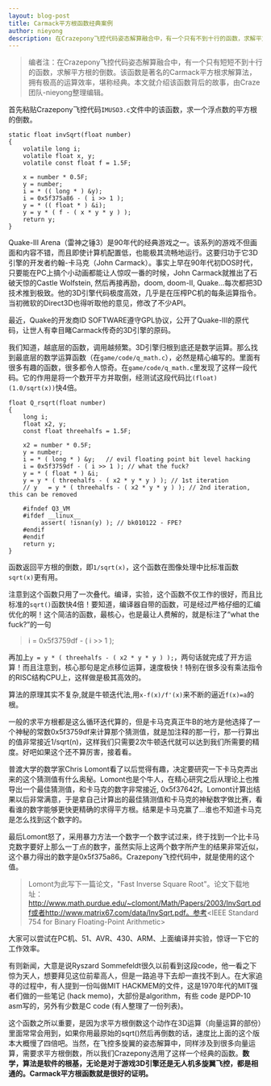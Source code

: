 ```yaml
---
layout: blog-post
title: Carmack平方根函数经典案例
author: nieyong
description: 在Crazepony飞控代码姿态解算融合中，有一个只有不到十行的函数，求解平方根的倒数。该函数是著名的Carmack平方根求解算法，拥有极高的运算效率，是计算机软件算法中的经典案例。
---
```


> 编者注：在Crazepony飞控代码姿态解算融合中，有一个只有短短不到十行的函数，求解平方根的倒数。该函数是著名的Carmack平方根求解算法，拥有极高的运算效率，堪称经典。本文就介绍该函数背后的故事，由Craze团队-nieyong整理编辑。

首先粘贴Crazepony飞控代码`IMUSO3.c`文件中的该函数，求一个浮点数的平方根的倒数。

~~~
static float invSqrt(float number) 
{
    volatile long i;
    volatile float x, y;
    volatile const float f = 1.5F;

    x = number * 0.5F;
    y = number;
    i = * (( long * ) &y);
    i = 0x5f375a86 - ( i >> 1 );
    y = * (( float * ) &i);
    y = y * ( f - ( x * y * y ) );
    return y;
}
~~~

Quake-III Arena（雷神之锤3）是90年代的经典游戏之一。该系列的游戏不但画面和内容不错，而且即使计算机配置低，也能极其流畅地运行。这要归功于它3D引擎的开发者约翰-卡马克（John Carmack）。事实上早在90年代初DOS时代，只要能在PC上搞个小动画都能让人惊叹一番的时候，John Carmack就推出了石破天惊的Castle Wolfstein, 然后再接再励，doom, doom-II, Quake...每次都把3D技术推到极致。他的3D引擎代码极度高效，几乎是在压榨PC机的每条运算指令。当初微软的Direct3D也得听取他的意见，修改了不少API。

最近，Quake的开发商ID SOFTWARE遵守GPL协议，公开了Quake-III的原代码，让世人有幸目睹Carmack传奇的3D引擎的原码。

我们知道，越底层的函数，调用越频繁。3D引擎归根到底还是数学运算。那么找到最底层的数学运算函数（在`game/code/q_math.c`），必然是精心编写的。里面有很多有趣的函数，很多都令人惊奇。在`game/code/q_math.c`里发现了这样一段代码。它的作用是将一个数开平方并取倒，经测试这段代码比`(float)(1.0/sqrt(x))`快4倍。

~~~
float Q_rsqrt(float number)
{
	long i;
	float x2, y;
	const float threehalfs = 1.5F;

	x2 = number * 0.5F;
	y = number;
	i = * ( long * ) &y;   // evil floating point bit level hacking
	i = 0x5f3759df - ( i >> 1 ); // what the fuck?
	y = * ( float * ) &i;
	y = y * ( threehalfs - ( x2 * y * y ) ); // 1st iteration
	// y   = y * ( threehalfs - ( x2 * y * y ) ); // 2nd iteration, this can be removed

	#ifndef Q3_VM
	#ifdef __linux__
		 assert( !isnan(y) ); // bk010122 - FPE?
	#endif
	#endif
	return y;
}  
~~~

函数返回平方根的倒数，即`1/sqrt(x)`，这个函数在图像处理中比标准函数`sqrt(x)`更有用。 

注意到这个函数只用了一次叠代。编译，实验，这个函数不仅工作的很好，而且比标准的`sqrt()`函数快4倍！要知道，编译器自带的函数，可是经过严格仔细的汇编优化的啊！这个简洁的函数，最核心，也是最让人费解的，就是标注了“what the fuck?”的一句 

> i = 0x5f3759df - ( i >> 1 );

再加上`y = y * ( threehalfs - ( x2 * y * y ) );`，两句话就完成了开方运算！而且注意到，核心那句是定点移位运算，速度极快！特别在很多没有乘法指令的RISC结构CPU上，这样做是极其高效的。

算法的原理其实不复杂,就是牛顿迭代法,用`x-f(x)/f'(x)`来不断的逼近`f(x)=a`的根。

一般的求平方根都是这么循环迭代算的，但是卡马克真正牛B的地方是他选择了一个神秘的常数0x5f3759df来计算那个猜测值，就是加注释的那一行，那一行算出的值非常接近1/sqrt(n)，这样我们只需要2次牛顿迭代就可以达到我们所需要的精度。好吧如果这个还不算厉害，接着看。

普渡大学的数学家Chris Lomont看了以后觉得有趣，决定要研究一下卡马克弄出来的这个猜测值有什么奥秘。Lomont也是个牛人，在精心研究之后从理论上也推导出一个最佳猜测值，和卡马克的数字非常接近, 0x5f37642f。Lomont计算出结果以后非常满意，于是拿自己计算出的最佳猜测值和卡马克的神秘数字做比赛，看看谁的数字能够更快更精确的求得平方根。结果是卡马克赢了...谁也不知道卡马克是怎么找到这个数字的。

最后Lomont怒了，采用暴力方法一个数字一个数字试过来，终于找到一个比卡马克数字要好上那么一丁点的数字，虽然实际上这两个数字所产生的结果非常近似，这个暴力得出的数字是0x5f375a86。Crazepony飞控代码中，就是使用的这个值。

> Lomont为此写下一篇论文，"Fast Inverse Square Root"。论文下载地址：http://www.math.purdue.edu/~clomont/Math/Papers/2003/InvSqrt.pdf或者http://www.matrix67.com/data/InvSqrt.pdf。参考<IEEE Standard 754 for Binary Floating-Point Arithmetic><FAST INVERSE SQUARE ROOT>

大家可以尝试在PC机、51、AVR、430、ARM、上面编译并实验，惊讶一下它的工作效率。 

有则新闻，大意是说Ryszard Sommefeldt很久以前看到这段code，他一看之下惊为天人，想要拜见这位前辈高人，但是一路追寻下去却一直找不到人。在大家追寻的过程中，有人提到一份叫做MIT HACKMEM的文件，这是1970年代的MIT强者们做的一些笔记 (hack memo)，大部份是algorithm，有些 code 是PDP-10 asm写的，另外有少数是C code (有人整理了一份列表)。

这个函数之所以重要，是因为求平方根倒数这个动作在3D运算（向量运算的部份）里面常常会用到，如果你用最原始的sqrt()然后再倒数的话，速度比上面的这个版本大概慢了四倍吧。当然，在飞控多旋翼的姿态解算中，同样涉及到很多向量运算，需要求平方根倒数，所以我们Crazepony选用了这样一个经典的函数。**数学，算法是软件的根基，无论是对于游戏3D引擎还是无人机多旋翼飞控，都是相通的。Carmack平方根函数就是很好的证明。**



